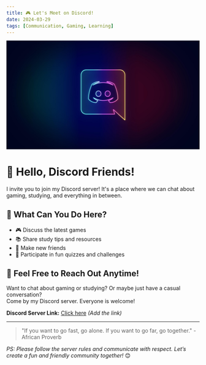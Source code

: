 ```yaml
---
title: 🎮 Let's Meet on Discord!
date: 2024-03-29
tags: [Communication, Gaming, Learning]
---
```

![featured image](./featured.jpg)
# 👋 Hello, Discord Friends!

I invite you to join my Discord server! It's a place where we can chat about gaming, studying, and everything in between.

<!--more-->

## 🌟 What Can You Do Here?

- 🎮 Discuss the latest games
- 📚 Share study tips and resources
- 🤝 Make new friends
- 🧠 Participate in fun quizzes and challenges

## 💬 Feel Free to Reach Out Anytime!

Want to chat about gaming or studying? Or maybe just have a casual conversation?  
Come by my Discord server. Everyone is welcome!

**Discord Server Link:** [Click here](#) *(Add the link)*

---

> "If you want to go fast, go alone. If you want to go far, go together." - African Proverb

<!--more-->

*PS: Please follow the server rules and communicate with respect. Let’s create a fun and friendly community together!* 😊
